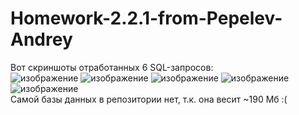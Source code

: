 # Homework-2.2.1-from-Pepelev-Andrey  
Вот скриншоты отработанных 6 SQL-запросов:  
![изображение](https://user-images.githubusercontent.com/71896344/209858471-02f1d087-76e4-443d-811d-cb88bea04120.png)
![изображение](https://user-images.githubusercontent.com/71896344/209858506-83894071-b713-4d5b-ae78-c9b566d82261.png)
![изображение](https://user-images.githubusercontent.com/71896344/209858543-c8b47f45-573a-4462-b8f8-fc04178c060c.png)
![изображение](https://user-images.githubusercontent.com/71896344/209858566-dc199fb3-5142-401d-9358-17e47c8332e6.png)
![изображение](https://user-images.githubusercontent.com/71896344/209858601-a18ca082-7d5f-4bae-af4c-183d4624cb62.png)  
Самой базы данных в репозитории нет, т.к. она весит ~190 Мб :(  
